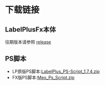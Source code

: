 # 下载链接

## LabelPlusFx本体

<script setup>
import DownloadLinks from '../../components/download-links.vue'
</script>
<DownloadLinks />

往期版本请参照 [release](https://github.com/Lost-Swords/LabelPlusFX_New/releases)

## PS脚本

- LP原版PS脚本:[LabelPlus_PS-Script_1.7.4.zip](https://github.com/LabelPlus/PS-Script/releases/download/1.7.4/LabelPlus_PS-Script_1.7.4.7z)
- FX版PS脚本:[Meo_Ps_Script.zip](https://github.com/Lost-Swords/LabelPlusFX_New/releases/download/v2.3.6/Meo_Ps_Script.zip)
